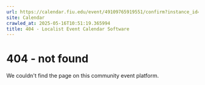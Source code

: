 ```yaml
---
url: https://calendar.fiu.edu/event/49109765919551/confirm?instance_id=49109765955414&return=https%3A%2F%2Fcalendar.fiu.edu%2Fcalendar%3Fevent_types%255B%255D%3D121721
site: Calendar
crawled_at: 2025-05-16T10:51:19.365994
title: 404 - Localist Event Calendar Software
---
```


# 404 - not found
We couldn't find the page on this community event platform.
